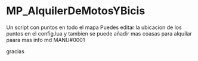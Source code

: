 # MP_AlquilerDeMotosYBicis
Un script con puntos en todo el mapa
Puedes editar la ubicacion de los puntos en el config.lua
y tambien se puede añadir mas coasas para alquilar paara mas info md MANU#0001

gracias
